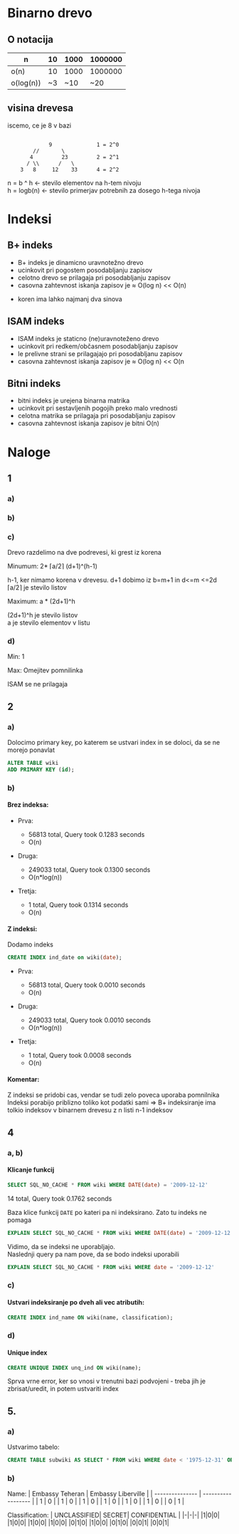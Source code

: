 # Binarno drevo

## O notacija

| n         | 10  | 1000 | 1000000 |
| --------- | --- | ---- | ------- |
| o(n)      | 10  | 1000 | 1000000 |
| o(log(n)) | ~3  | ~10  | ~20     |

## visina drevesa

iscemo, ce je 8 v bazi

```

             9              1 = 2^0
        //       \
       4         23         2 = 2^1
      / \\      /   \
    3   8     12    33      4 = 2^2
```

n = b ^ h <- stevilo elementov na h-tem nivoju  
h = logb(n) <- stevilo primerjav potrebnih za dosego h-tega nivoja

# Indeksi

## B+ indeks

- B+ indeks je dinamicno uravnotežno drevo
- ucinkovit pri pogostem posodabljanju zapisov
- celotno drevo se prilagaja pri posodabljanju zapisov
- casovna zahtevnost iskanja zapisov je ≈ O(log n) << O(n)

* koren ima lahko najmanj dva sinova

## ISAM indeks

- ISAM indeks je staticno (ne)uravnoteženo drevo
- ucinkovit pri redkem/občasnem posodabljanju zapisov
- le prelivne strani se prilagajajo pri posodabljanu zapisov
- casovna zahtevnost iskanja zapisov je ≈ O(log n) << O(n

## Bitni indeks

- bitni indeks je urejena binarna matrika
- ucinkovit pri sestavljenih pogojih preko malo vrednosti
- celotna matrika se prilagaja pri posodabljanju zapisov
- casovna zahtevnost iskanja zapisov je bitni O(n)

# Naloge

## 1

### a)

### b)

### c)

Drevo razdelimo na dve podrevesi, ki grest iz korena

Minumum: 2\* ⌈a/2⌉ (d+1)^(h-1)

h-1, ker nimamo korena v drevesu. d+1 dobimo iz b=m+1 in d<=m <=2d
⌈a/2⌉ je stevilo listov

Maximum:
a \* (2d+1)^h

(2d+1)^h je stevilo listov  
a je stevilo elementov v listu

### d)

Min: 1

Max: Omejitev pomnilinka

ISAM se ne prilagaja

## 2

### a)

Dolocimo primary key, po katerem se ustvari index in se doloci, da se ne morejo ponavlat

```sql
ALTER TABLE wiki
ADD PRIMARY KEY (id);
```

### b)

#### Brez indeksa:

- Prva:

  - 56813 total, Query took 0.1283 seconds
  - O(n)

- Druga:

  - 249033 total, Query took 0.1300 seconds
  - O(n\*log(n))

- Tretja:

  - 1 total, Query took 0.1314 seconds
  - O(n)

#### Z indeksi:

Dodamo indeks

```sql
CREATE INDEX ind_date on wiki(date);
```

- Prva:

  - 56813 total, Query took 0.0010 seconds
  - O(n)

- Druga:

  - 249033 total, Query took 0.0010 seconds
  - O(n\*log(n))

- Tretja:

  - 1 total, Query took 0.0008 seconds
  - O(n)

#### Komentar:

Z indeksi se pridobi cas, vendar se tudi zelo poveca uporaba pomnilnika  
 Indeksi porabijo priblizno toliko kot podatki sami => B+ indeksiranje ima tolkio indeksov v binarnem drevesu z n listi n-1 indeksov

## 4

### a, b)

#### Klicanje funkcij

```sql
SELECT SQL_NO_CACHE * FROM wiki WHERE DATE(date) = '2009-12-12'
```

14 total, Query took 0.1762 seconds

Baza klice funkcij `DATE` po kateri pa ni indeksirano. Zato tu indeks ne pomaga

```sql
EXPLAIN SELECT SQL_NO_CACHE * FROM wiki WHERE DATE(date) = '2009-12-12'
```

Vidimo, da se indeksi ne uporabljajo.  
Naslednji query pa nam pove, da se bodo indeksi uporabili

```sql
EXPLAIN SELECT SQL_NO_CACHE * FROM wiki WHERE date = '2009-12-12'
```

### c)

#### Ustvari indeksiranje po dveh ali vec atributih:

```sql
CREATE INDEX ind_name ON wiki(name, classification);
```

### d)

#### Unique index

```sql
CREATE UNIQUE INDEX unq_ind ON wiki(name);
```

Sprva vrne error, ker so vnosi v trenutni bazi podvojeni - treba jih je zbrisat/uredit, in potem ustvariti index

## 5.

### a)

Ustvarimo tabelo:

```sql
CREATE TABLE subwiki AS SELECT * FROM wiki WHERE date < '1975-12-31' ORDER BY date
```

### b)

Name:
| Embassy Teheran | Embassy Liberville |
| --------------- | ------------------ |
| 1 | 0 |
| 1 | 0 |
| 1 | 0 |
| 1 | 0 |
| 1 | 0 |
| 1 | 0 |
| 0 | 1 |

Classification:
| UNCLASSIFIED| SECRET| CONFIDENTIAL |
|-|-|-|
|1|0|0|
|1|0|0|
|1|0|0|
|1|0|0|
|0|1|0|
|1|0|0|
|0|1|0|
|0|0|1|
|0|0|1|
